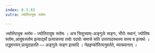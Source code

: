 ```yaml
---
index: 8.3.83
sutra: ज्योतिरायुषः स्तोमः

---
```

_ज्योतिरायुषः स्तोमः_ - ज्योतिरायुषः स्तोमः । अत्र त्रिसूत्र्याम्-अङ्गुलेः सङ्गः, भीरोः स्थानं, ज्योतिषः स्तोमः,आयुषःस्तोम इत्याद्यर्थे प्रत्यासत्त्या तयोः पदयोः समासे सति उत्तरपदस्थस्य सस्य ष इत्यर्थः । तद्ध्वनयन् प्रत्युदाहरति — अङ्गुलेः सङ्ग इत्यादि । नेहइण्को॑रित्यनुवर्तते, व्याख्यानात् ।